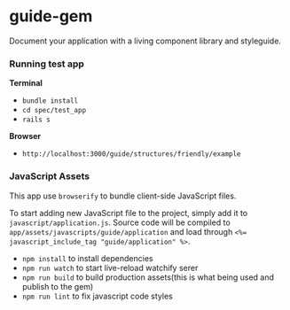 # guide-gem
Document your application with a living component library and styleguide.

### Running test app
**Terminal**
- `bundle install`
- `cd spec/test_app`
- `rails s`

**Browser**
- `http://localhost:3000/guide/structures/friendly/example`

### JavaScript Assets

This app use `browserify` to bundle client-side JavaScript files.

To start adding new JavaScript file to the project, simply add it to `javascript/application.js`. Source code will be compiled to `app/assets/javascripts/guide/application` and load through `<%= javascript_include_tag "guide/application" %>`.

* `npm install` to install dependencies
* `npm run watch` to start live-reload watchify serer
* `npm run build` to build production assets(this is what being used and publish to the gem)
* `npm run lint` to fix javascript code styles
